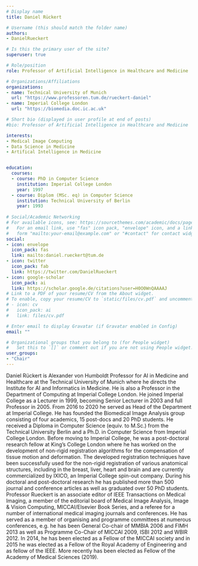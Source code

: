 ```yaml
---
# Display name
title: Daniel Rückert

# Username (this should match the folder name)
authors:
- DanielRueckert

# Is this the primary user of the site?
superuser: true

# Role/position
role: Professor of Artificial Intelligence in Healthcare and Medicine

# Organizations/Affiliations
organizations:
- name: Technical University of Munich
  url: "https://www.professoren.tum.de/rueckert-daniel"
- name: Imperial College London
  url: "https://biomedia.doc.ic.ac.uk"

# Short bio (displayed in user profile at end of posts)
#bio: Professor of Artificial Intelligence in Healthcare and Medicine

interests:
- Medical Image Computing 
- Data Science in Medicine
- Artifical Intelligence in Medicine


education:
  courses:
  - course: PhD in Computer Science
    institution: Imperial College London
    year: 1997
  - course: Diplom (MSc. eq) in Computer Science
    institution: Technical University of Berlin
    year: 1993
 
# Social/Academic Networking
# For available icons, see: https://sourcethemes.com/academic/docs/page-builder/#icons
#   For an email link, use "fas" icon pack, "envelope" icon, and a link in the
#   form "mailto:your-email@example.com" or "#contact" for contact widget.
social:
- icon: envelope
  icon_pack: fas
  link: mailto:daniel.rueckert@tum.de
- icon: twitter
  icon_pack: fab
  link: https://twitter.com/DanielRueckert
- icon: google-scholar
  icon_pack: ai
  link: https://scholar.google.de/citations?user=H0O0WnQAAAAJ
# Link to a PDF of your resume/CV from the About widget.
# To enable, copy your resume/CV to `static/files/cv.pdf` and uncomment the lines below.
# - icon: cv
#   icon_pack: ai
#   link: files/cv.pdf

# Enter email to display Gravatar (if Gravatar enabled in Config)
email: ""

# Organizational groups that you belong to (for People widget)
#   Set this to `[]` or comment out if you are not using People widget.
user_groups:
- "Chair"
---
```


Daniel Rückert is Alexander von Humboldt Professor for AI in Medicine and Healthcare at the Technical University of Munich where he directs the Institute for AI and Informatics in Medicine. He is also a Professor in the Department of Computing at Imperial College London. He joined Imperial College as a Lecturer in 1999, becoming Senior Lecturer in 2003 and full Professor in 2005. From 2016 to 2020 he served as Head of the Department at Imperial College. He has founded the Biomedical Image Analysis group consisting of four academics, 15 post-docs and 20 PhD students. He received a Diploma in Computer Science (equiv. to M.Sc.) from the Technical University Berlin and a Ph.D. in Computer Science from Imperial College London. Before moving to Imperial College, he was a post-doctoral research fellow at King’s College London where he has worked on the development of non-rigid registration algorithms for the compensation of tissue motion and deformation. The developed registration techniques have been successfully used for the non-rigid registration of various anatomical structures, including in the breast, liver, heart and brain and are currently commercialized by IXICO, an Imperial College spin-out company. During his doctoral and post-doctoral research he has published more than 500 journal and conference articles as well as graduated over 50 PhD students. Professor Rueckert is an associate editor of IEEE Transactions on Medical Imaging, a member of the editorial board of Medical Image Analysis, Image & Vision Computing, MICCAI/Elsevier Book Series, and a referee for a number of international medical imaging journals and conferences. He has served as a member of organising and programme committees at numerous conferences, e.g. he has been General Co-chair of MMBIA 2006 and FIMH 2013 as well as Programme Co-Chair of MICCAI 2009, ISBI 2012 and WBIR 2012. In 2014, he has been elected as a Fellow of the MICCAI society and in 2015 he was elected as a Fellow of the Royal Academy of Engineering and as fellow of the IEEE. More recently has been elected as Fellow of the Academy of Medical Sciences (2019).


